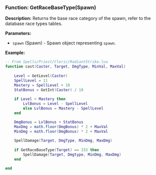 ### Function: GetRaceBaseType(Spawn)

**Description:**
Returns the base race category of the spawn, refer to the database race types tables.

**Parameters:**
- `spawn` (Spawn) - Spawn object representing `spawn`.

**Example:**

```lua
-- From Spells/Priest/Cleric/RadiantStrike.lua
function cast(Caster, Target, DmgType, MinVal, MaxVal)
    
    Level = GetLevel(Caster)
    SpellLevel = 11
    Mastery = SpellLevel + 10
    StatBonus = GetInt(Caster) / 10
    
    if Level < Mastery then
        LvlBonus = Level - SpellLevel
        else LvlBonus = Mastery - SpellLevel
    end

    DmgBonus = LvlBonus + StatBonus
    MaxDmg = math.floor(DmgBonus) * 2 + MaxVal
    MinDmg = math.floor(DmgBonus) * 2 + MaxVal
    
    SpellDamage(Target, DmgType, MinDmg, MaxDmg)
    
    if GetRaceBaseType(Target) == 333 then
        SpellDamage(Target, Dmgtype, MinDmg, MaxDmg)
    end

end
```
